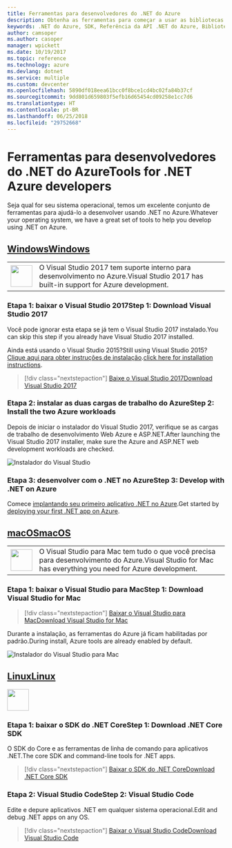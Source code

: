 ```yaml
---
title: Ferramentas para desenvolvedores do .NET do Azure
description: Obtenha as ferramentas para começar a usar as bibliotecas .NET do Azure em um ambiente Windows, Linux ou Mac.
keywords: .NET do Azure, SDK, Referência da API .NET do Azure, Biblioteca de classes .NET do Azure
author: camsoper
ms.author: casoper
manager: wpickett
ms.date: 10/19/2017
ms.topic: reference
ms.technology: azure
ms.devlang: dotnet
ms.service: multiple
ms.custom: devcenter
ms.openlocfilehash: 5890df018eea61bcc0f8bce1cd4bc02fa84b37cf
ms.sourcegitcommit: 9dd801d659803f5efb16d65454cd09258e1cc7d6
ms.translationtype: HT
ms.contentlocale: pt-BR
ms.lasthandoff: 06/25/2018
ms.locfileid: "29752668"
---
```

# <a name="tools-for-net-azure-developers"></a><span data-ttu-id="8954e-104">Ferramentas para desenvolvedores do .NET do Azure</span><span class="sxs-lookup"><span data-stu-id="8954e-104">Tools for .NET Azure developers</span></span>

<span data-ttu-id="8954e-105">Seja qual for seu sistema operacional, temos um excelente conjunto de ferramentas para ajudá-lo a desenvolver usando .NET no Azure.</span><span class="sxs-lookup"><span data-stu-id="8954e-105">Whatever your operating system, we have a great set of tools to help you develop using .NET on Azure.</span></span>

## <a name="windowstabwindows"></a>[<span data-ttu-id="8954e-106">Windows</span><span class="sxs-lookup"><span data-stu-id="8954e-106">Windows</span></span>](#tab/windows)

<table>
  <tr>
    <td width="50">
        <img src="https://docs.microsoft.com/en-us/media/logos/logo_vs-ide.svg" width="50" height="50"></img>
    </td>
    <td>
        <span data-ttu-id="8954e-107">O Visual Studio 2017 tem suporte interno para desenvolvimento no Azure.</span><span class="sxs-lookup"><span data-stu-id="8954e-107">Visual Studio 2017 has built-in support for Azure development.</span></span>
    </td>
  </tr>
</table>

### <a name="step-1-download-visual-studio-2017"></a><span data-ttu-id="8954e-108">Etapa 1: baixar o Visual Studio 2017</span><span class="sxs-lookup"><span data-stu-id="8954e-108">Step 1: Download Visual Studio 2017</span></span>

<span data-ttu-id="8954e-109">Você pode ignorar esta etapa se já tem o Visual Studio 2017 instalado.</span><span class="sxs-lookup"><span data-stu-id="8954e-109">You can skip this step if you already have Visual Studio 2017 installed.</span></span>

<span data-ttu-id="8954e-110">Ainda está usando o Visual Studio 2015?</span><span class="sxs-lookup"><span data-stu-id="8954e-110">Still using Visual Studio 2015?</span></span>  <span data-ttu-id="8954e-111">[Clique aqui para obter instruções de instalação](dotnet-sdk-vs2015-install.md).</span><span class="sxs-lookup"><span data-stu-id="8954e-111">[click here for installation instructions](dotnet-sdk-vs2015-install.md).</span></span>

> [!div class="nextstepaction"]
> [<span data-ttu-id="8954e-112">Baixe o Visual Studio 2017</span><span class="sxs-lookup"><span data-stu-id="8954e-112">Download Visual Studio 2017</span></span>](https://www.visualstudio.com/downloads/)


### <a name="step-2-install-the-two-azure-workloads"></a><span data-ttu-id="8954e-113">Etapa 2: instalar as duas cargas de trabalho do Azure</span><span class="sxs-lookup"><span data-stu-id="8954e-113">Step 2: Install the two Azure workloads</span></span>

<span data-ttu-id="8954e-114">Depois de iniciar o instalador do Visual Studio 2017, verifique se as cargas de trabalho de desenvolvimento Web Azure e ASP.NET.</span><span class="sxs-lookup"><span data-stu-id="8954e-114">After launching the Visual Studio 2017 installer, make sure the Azure and ASP.NET web development workloads are checked.</span></span>

![Instalador do Visual Studio](media/dotnet-tools/azure-workloads.png)

### <a name="step-3-develop-with-net-on-azure"></a><span data-ttu-id="8954e-116">Etapa 3: desenvolver com o .NET no Azure</span><span class="sxs-lookup"><span data-stu-id="8954e-116">Step 3: Develop with .NET on Azure</span></span>

<span data-ttu-id="8954e-117">Comece [implantando seu primeiro aplicativo .NET no Azure](https://docs.microsoft.com/azure/app-service-web/app-service-web-get-started-dotnet).</span><span class="sxs-lookup"><span data-stu-id="8954e-117">Get started by [deploying your first .NET app on Azure](https://docs.microsoft.com/azure/app-service-web/app-service-web-get-started-dotnet).</span></span>


## <a name="macostabmacos"></a>[<span data-ttu-id="8954e-118">macOS</span><span class="sxs-lookup"><span data-stu-id="8954e-118">macOS</span></span>](#tab/macos)
<table>
  <tr>
    <td width="50">
        <img src="https://docs.microsoft.com/en-us/media/logos/logo_vs-mac.svg" width="50" height="50"></img>
    </td>
    <td>
        <span data-ttu-id="8954e-119">O Visual Studio para Mac tem tudo o que você precisa para desenvolvimento do Azure.</span><span class="sxs-lookup"><span data-stu-id="8954e-119">Visual Studio for Mac has everything you need for Azure development.</span></span>
    </td>
  </tr>
</table>


### <a name="step-1-download-visual-studio-for-mac"></a><span data-ttu-id="8954e-120">Etapa 1: baixar o Visual Studio para Mac</span><span class="sxs-lookup"><span data-stu-id="8954e-120">Step 1: Download Visual Studio for Mac</span></span>

> [!div class="nextstepaction"]
> [<span data-ttu-id="8954e-121">Baixar o Visual Studio para Mac</span><span class="sxs-lookup"><span data-stu-id="8954e-121">Download Visual Studio for Mac</span></span>](https://www.visualstudio.com/vs/visual-studio-mac/)

<span data-ttu-id="8954e-122">Durante a instalação, as ferramentas do Azure já ficam habilitadas por padrão.</span><span class="sxs-lookup"><span data-stu-id="8954e-122">During install, Azure tools are already enabled by default.</span></span>

![Instalador do Visual Studio para Mac](media/dotnet-tools/azure-vsmac.png)

## <a name="linuxtablinux"></a>[<span data-ttu-id="8954e-124">Linux</span><span class="sxs-lookup"><span data-stu-id="8954e-124">Linux</span></span>](#tab/linux)

<img src="https://docs.microsoft.com/en-us/visualstudio/products/images/vs-code.svg" width="50" height="50"></img>

### <a name="step-1-download-net-core-sdk"></a><span data-ttu-id="8954e-125">Etapa 1: baixar o SDK do .NET Core</span><span class="sxs-lookup"><span data-stu-id="8954e-125">Step 1: Download .NET Core SDK</span></span>

<span data-ttu-id="8954e-126">O SDK do Core e as ferramentas de linha de comando para aplicativos .NET.</span><span class="sxs-lookup"><span data-stu-id="8954e-126">The core SDK and command-line tools for .NET apps.</span></span>

> [!div class="nextstepaction"]
> [<span data-ttu-id="8954e-127">Baixar o SDK do .NET Core</span><span class="sxs-lookup"><span data-stu-id="8954e-127">Download .NET Core SDK</span></span>](https://www.microsoft.com/net/core)

### <a name="step-2-visual-studio-code"></a><span data-ttu-id="8954e-128">Etapa 2: Visual Studio Code</span><span class="sxs-lookup"><span data-stu-id="8954e-128">Step 2: Visual Studio Code</span></span>

<span data-ttu-id="8954e-129">Edite e depure aplicativos .NET em qualquer sistema operacional.</span><span class="sxs-lookup"><span data-stu-id="8954e-129">Edit and debug .NET apps on any OS.</span></span>

> [!div class="nextstepaction"]
> [<span data-ttu-id="8954e-130">Baixar o Visual Studio Code</span><span class="sxs-lookup"><span data-stu-id="8954e-130">Download Visual Studio Code</span></span>](https://code.visualstudio.com)